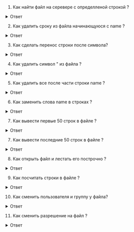 1. Как найти файл на серевере с определленой строкой ? 
<details>
  <summary>Ответ</summary>
grep строка / 
</details>

2. Как удалить сроку из файла начинающуюся с name ?
<details>
  <summary>Ответ</summary>
 sed '/"name"/d'
</details> 

3. Как сделать перенос строки после символа?
<details>
  <summary>Ответ</summary>
 Перенос строки после [
tr "[" "\n"
</details>

4.  Как удалить символ " из файла  ?
<details>
  <summary>Ответ</summary>
sed 's/"//g'
</details>

5. Как удалить все после части строки name ? 
<details>
  <summary>Ответ</summary>
 sed -r 's/ name .+//'
</details>

6. Как заменить слова name в строках ?
<details>
  <summary>Ответ</summary>
 sed -r 's|name .| Test |'
</details>

7. Как вывести первые 50 строк в файле ? 
<details>
  <summary>Ответ</summary>
head -50 namefile 
</details>

7. Как вывести последние 50 строк в файле ?
<details>
  <summary>Ответ</summary>
tail -50 namefile 
</details>

8. Как открыть файл и лестать его построчно ? 
<details>
  <summary>Ответ</summary>
less namefi 
</details>

9. Как посчитать строки в файле ? 
<details>
  <summary>Ответ</summary>
cat namefile | wc -l 
</details>

10. Как сменить пользователя и группу у файла? 
<details>
  <summary>Ответ</summary>
chown name:grup new-name:new-grup namefile. 
Если папка с файлами то 
chown -R name:grup new-name:new-grup namedir
</details>

11. Как сменить разрешение на файл ? 
<details>
  <summary>Ответ</summary>
chmod 765 namefile. 
Если папка с файлами то
chmod -R 765 namedir. 


Расшифровка 


-rwxrw-r-x alex admins namefile


7 - чтение запись и выполнение для пользователя alex


6 - чтение и запись для группы admins


5 - чтение и выполнение для остальных пользователей


---------
0 - никаких прав;


1 - только выполнение;


2 - только запись;


3 - выполнение и запись;


4 -  только чтение;


5 - чтение и выполнение;


6 - чтение и запись;


7 - чтение запись и выполнение.


-rwxrw-r-x alex admins namefile


r - чтение;


w - запись;


x - выполнение;


s - выполнение  от имени суперпользователя (дополнительный);
</details>

